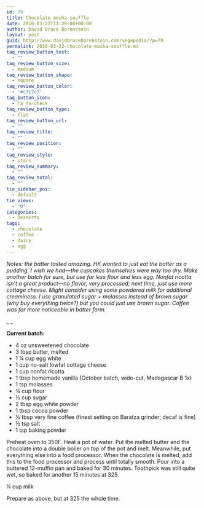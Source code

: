 ```yaml
---
id: 79
title: Chocolate mocha souffle
date: 2016-03-22T11:29:08+00:00
author: David Bruce Borenstein
layout: post
guid: http://www.davidbruceborenstein.com/vegepedia/?p=79
permalink: 2016-03-22-chocolate-mocha-souffle.md
taq_review_button_text:
  - ""
taq_review_button_size:
  - medium
taq_review_button_shape:
  - square
taq_review_button_color:
  - '#c7c7c7'
taq_button_icon:
  - fa fa-check
taq_review_button_type:
  - flat
taq_review_button_url:
  - ""
taq_review_title:
  - ""
taq_review_position:
  - ""
taq_review_style:
  - stars
taq_review_summary:
  - ""
taq_review_total:
  - ""
tie_sidebar_pos:
  - default
tie_views:
  - "0"
categories:
  - Desserts
tags:
  - chocolate
  - coffee
  - dairy
  - egg
---
```

_Notes: the batter tasted amazing. HK wanted to just eat the batter as a pudding. I wish we had—the cupcakes themselves were way too dry. Make another batch for sure, but use far less flour and less egg. Nonfat ricotta isn’t a great product—no flavor, very processed; next time, just use more cottage cheese. Might consider using some powdered milk for additional creaminess. I use granulated sugar + molasses instead of brown sugar (why buy everything twice?) but you could just use brown sugar. Coffee was far more noticeable in batter form._

_ _

**Current batch:**

  * 4 oz unsweetened chocolate
  * 3 tbsp butter, melted
  * 1 ¼ cup egg white
  * 1 cup no-salt lowfat cottage cheese
  * 1 cup nonfat ricotta
  * 1 tbsp homemade vanilla (October batch, wide-cut, Madagascar B 1x)
  * 1 tsp molasses
  * ¾ cup flour
  * ½ cup sugar
  * 2 tbsp egg white powder
  * 1 tbsp cocoa powder
  * ½ tbsp very fine coffee (finest setting on Baratza grinder; decaf is fine)
  * ½ tsp salt
  * 1 tsp baking powder

Preheat oven to 350F. Heat a pot of water. Put the melted butter and the chocolate into a double boiler on top of the pot and melt. Meanwhile, put everything else into a food processor. When the chocolate is melted, add this to the food processor and process until totally smooth. Pour into a buttered 12-muffin pan and baked for 30 minutes. Toothpick was still quite wet, so baked for another 15 minutes at 325.

¼ cup milk

Prepare as above, but at 325 the whole time.